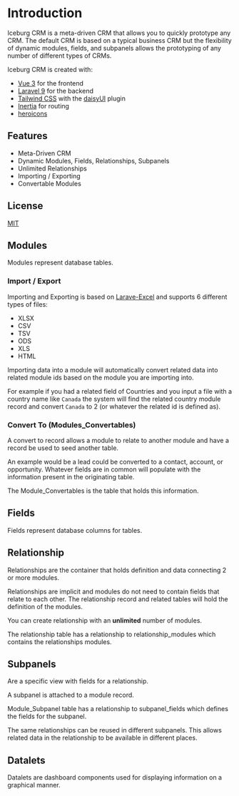 # Introduction

Iceburg CRM is a meta-driven CRM that allows you to quickly prototype any CRM. The default CRM is based on a typical business CRM but the flexibility of dynamic modules, fields, and subpanels allows the prototyping of any number of different types of CRMs.

Iceburg CRM is created with:

- [Vue 3](https://vuejs.org/) for the frontend
- [Laravel 9](https://laravel.com/) for the backend
- [Tailwind CSS](https://tailwindcss.com/) with the [daisyUI](https://daisyui.com/) plugin
- [Inertia](https://inertiajs.com/) for routing
- [heroicons](https://heroicons.com)

## Features

- Meta-Driven CRM 
- Dynamic Modules, Fields, Relationships, Subpanels
- Unlimited Relationships
- Importing / Exporting
- Convertable Modules

## License

[MIT](https://opensource.org/licenses/MIT)

## Modules

Modules represent database tables.

### Import / Export

Importing and Exporting is based on [Larave-Excel](https://laravel-excel.com/) and supports 6 different types of files:

- XLSX
- CSV
- TSV
- ODS
- XLS
- HTML

Importing data into a module will automatically convert related data into related module ids based on the module you are importing into.

For example if you had a related field of Countries and you input a file with a country name like `Canada` the system will find the related country module record and convert `Canada` to 2 (or whatever the related id is defined as).

### Convert To (Modules_Convertables)

A convert to record allows a module to relate to another module and have a record be used to seed another table.  

An example would be a lead could be converted to a contact, account, or opportunity. Whatever fields are in common will populate with the information present in the originating table.

The Module_Convertables is the table that holds this information.

## Fields

Fields represent database columns for tables.

## Relationship

Relationships are the container that holds definition and data connecting 2 or more modules.

Relationships are implicit and modules do not need to contain fields that relate to each other.  The relationship record and related tables will hold the definition of the modules.

You can create relationship with an **unlimited** number of modules.

The relationship table has a relationship to relationship_modules which contains the relationships modules.  

## Subpanels

Are a specific view with fields for a relationship.

A subpanel is attached to a module record.

Module_Subpanel table has a relationship to subpanel_fields which defines the fields for the subpanel.

The same relationships can be reused in different subpanels. This allows related data in the relationship to be available in different places.

## Datalets

Datalets are dashboard components used for displaying information on a graphical manner.

